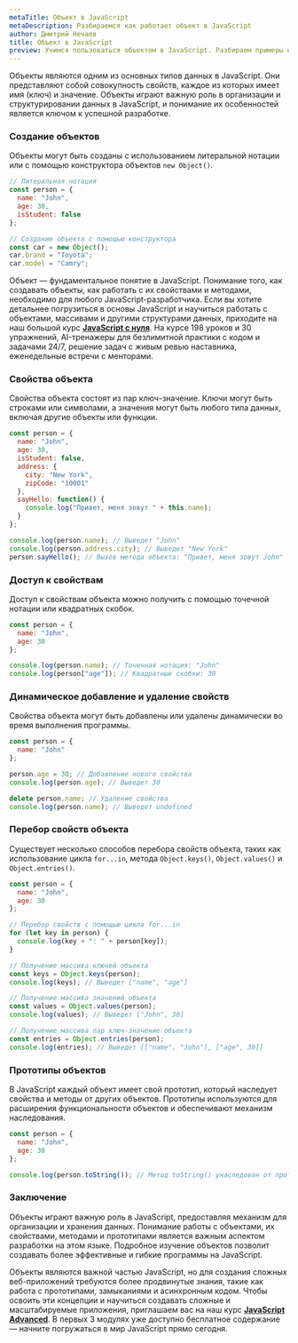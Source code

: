 ```yaml
---
metaTitle: Объект в JavaScript
metaDescription: Разбираемся как работает объект в JavaScript
author: Дмитрий Нечаев
title: Объект в JavaScript
preview: Учимся пользоваться объектом в JavaScript. Разбираем примеры использования
---
```


Объекты являются одним из основных типов данных в JavaScript. Они представляют собой совокупность свойств, каждое из которых имеет имя (ключ) и значение. Объекты играют важную роль в организации и структурировании данных в JavaScript, и понимание их особенностей является ключом к успешной разработке.

### Создание объектов

Объекты могут быть созданы с использованием литеральной нотации или с помощью конструктора объектов `new Object()`.

```jsx
// Литеральная нотация
const person = {
  name: "John",
  age: 30,
  isStudent: false
};

// Создание объекта с помощью конструктора
const car = new Object();
car.brand = "Toyota";
car.model = "Camry";

```

Объект — фундаментальное понятие в JavaScript. Понимание того, как создавать объекты, как работать с их свойствами и методами, необходимо для любого JavaScript-разработчика. Если вы хотите детальнее погрузиться в основы JavaScript и научиться работать с объектами, массивами и другими структурами данных, приходите на наш большой курс **[JavaScript с нуля](https://purpleschool.ru/course/javascript-basics?utm_source=knowledgebase&utm_medium=text&utm_campaign=objekt-v-javascript)**. На курсе 198 уроков и 30 упражнений, AI-тренажеры для безлимитной практики с кодом и задачами 24/7, решение задач с живым ревью наставника, еженедельные встречи с менторами.

### Свойства объекта

Свойства объекта состоят из пар ключ-значение. Ключи могут быть строками или символами, а значения могут быть любого типа данных, включая другие объекты или функции.

```jsx
const person = {
  name: "John",
  age: 30,
  isStudent: false,
  address: {
    city: "New York",
    zipCode: "10001"
  },
  sayHello: function() {
    console.log("Привет, меня зовут " + this.name);
  }
};

console.log(person.name); // Выведет "John"
console.log(person.address.city); // Выведет "New York"
person.sayHello(); // Вызов метода объекта: "Привет, меня зовут John"

```

### Доступ к свойствам

Доступ к свойствам объекта можно получить с помощью точечной нотации или квадратных скобок.

```jsx
const person = {
  name: "John",
  age: 30
};

console.log(person.name); // Точечная нотация: "John"
console.log(person["age"]); // Квадратные скобки: 30

```

### Динамическое добавление и удаление свойств

Свойства объекта могут быть добавлены или удалены динамически во время выполнения программы.

```jsx
const person = {
  name: "John"
};

person.age = 30; // Добавление нового свойства
console.log(person.age); // Выведет 30

delete person.name; // Удаление свойства
console.log(person.name); // Выведет undefined

```

### Перебор свойств объекта

Существует несколько способов перебора свойств объекта, таких как использование цикла `for...in`, метода `Object.keys()`, `Object.values()` и `Object.entries()`.

```jsx
const person = {
  name: "John",
  age: 30
};

// Перебор свойств с помощью цикла for...in
for (let key in person) {
  console.log(key + ": " + person[key]);
}

// Получение массива ключей объекта
const keys = Object.keys(person);
console.log(keys); // Выведет ["name", "age"]

// Получение массива значений объекта
const values = Object.values(person);
console.log(values); // Выведет ["John", 30]

// Получение массива пар ключ-значение объекта
const entries = Object.entries(person);
console.log(entries); // Выведет [["name", "John"], ["age", 30]]

```

### Прототипы объектов

В JavaScript каждый объект имеет свой прототип, который наследует свойства и методы от других объектов. Прототипы используются для расширения функциональности объектов и обеспечивают механизм наследования.

```jsx
const person = {
  name: "John",
  age: 30
};

console.log(person.toString()); // Метод toString() унаследован от прототипа Object

```

### Заключение

Объекты играют важную роль в JavaScript, предоставляя механизм для организации и хранения данных. Понимание работы с объектами, их свойствами, методами и прототипами является важным аспектом разработки на этом языке. Подробное изучение объектов позволит создавать более эффективные и гибкие программы на JavaScript.

Объекты являются важной частью JavaScript, но для создания сложных веб-приложений требуются более продвинутые знания, такие как работа с прототипами, замыканиями и асинхронным кодом. Чтобы освоить эти концепции и научиться создавать сложные и масштабируемые приложения, приглашаем вас на наш курс **[JavaScript Advanced](https://purpleschool.ru/course/javascript-advanced?utm_source=knowledgebase&utm_medium=text&utm_campaign=objekt-v-javascript)**. В первых 3 модулях уже доступно бесплатное содержание — начните погружаться в мир JavaScript прямо сегодня.
